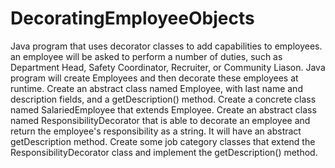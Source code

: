 # DecoratingEmployeeObjects
Java program that uses decorator classes to add capabilities to employees.  an employee will be asked to perform a number of duties, such as Department Head, Safety Coordinator, Recruiter, or Community Liason.  Java program will create Employees and then decorate these employees at runtime. Create an abstract class named Employee, with last name and description fields, and a getDescription() method. Create a concrete class named SalariedEmployee that extends Employee. Create an abstract class named ResponsibilityDecorator that is able to decorate an employee and return the employee's responsibility as a string. It will have an abstract getDescription method. Create some job category classes that extend the ResponsibilityDecorator class and implement the getDescription() method.
